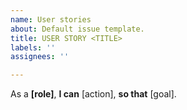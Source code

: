 ```yaml
---
name: User stories
about: Default issue template.
title: USER STORY <TITLE>
labels: ''
assignees: ''

---
```


As a **[role]**, **I can** [action], **so that** [goal].
